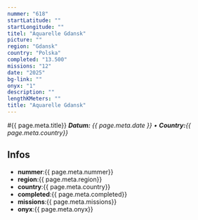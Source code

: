 ```yaml
---
nummer: "618"
startLatitude: ""
startLongitude: ""
titel: "Aquarelle Gdansk"
picture: ""
region: "Gdansk"
country: "Polska"
completed: "13.500"
missions: "12"
date: "2025"
bg-link: ""
onyx: "1"
description: ""
lengthKMeters: ""
title: "Aquarelle Gdansk"
---
```


#{{ page.meta.title}}
_**Datum:** {{ page.meta.date }} • **Country:**{{ page.meta.country}}_

## Infos
- **nummer**:{{ page.meta.nummer}}
- **region**:{{ page.meta.region}}
- **country**:{{ page.meta.country}}
- **completed**:{{ page.meta.completed}}
- **missions**:{{ page.meta.missions}}
- **onyx**:{{ page.meta.onyx}}

